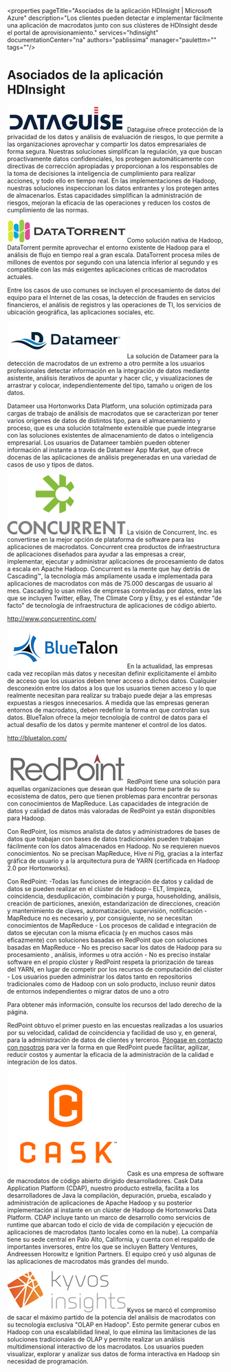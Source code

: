 <properties pageTitle="Asociados de la aplicación HDInsight | Microsoft Azure" description="Los clientes pueden detectar e implementar fácilmente una aplicación de macrodatos junto con sus clústeres de HDInsight desde el portal de aprovisionamiento." services="hdinsight" documentationCenter="na" authors="pablissima" manager="paulettm="" tags=""/>
<tags 
	ms.service="hdinsight"
	ms.devlang="na"
	ms.topic="article"
	ms.tgt_pltfrm="na"
	ms.workload="na"
	ms.date="09/25/2015"
	ms.author="paulettm"/>
# Asociados de la aplicación HDInsight

![](media/hdinsight-application-partners/dataguise1.png) Dataguise ofrece protección de la privacidad de los datos y análisis de evaluación de riesgos, lo que permite a las organizaciones aprovechar y compartir los datos empresariales de forma segura. Nuestras soluciones simplifican la regulación, ya que buscan proactivamente datos confidenciales, los protegen automáticamente con directivas de corrección apropiadas y proporcionan a los responsables de la toma de decisiones la inteligencia de cumplimiento para realizar acciones, y todo ello en tiempo real. En las implementaciones de Hadoop, nuestras soluciones inspeccionan los datos entrantes y los protegen antes de almacenarlos. Estas capacidades simplifican la administración de riesgos, mejoran la eficacia de las operaciones y reducen los costos de cumplimiento de las normas.

![](media/hdinsight-application-partners/datatorrent2.png) Como solución nativa de Hadoop, DataTorrent permite aprovechar el entorno existente de Hadoop para el análisis de flujo en tiempo real a gran escala. DataTorrent procesa miles de millones de eventos por segundo con una latencia inferior al segundo y es compatible con las más exigentes aplicaciones críticas de macrodatos actuales.

Entre los casos de uso comunes se incluyen el procesamiento de datos del equipo para el Internet de las cosas, la detección de fraudes en servicios financieros, el análisis de registros y las operaciones de TI, los servicios de ubicación geográfica, las aplicaciones sociales, etc.

![](media/hdinsight-application-partners/datameer3.png) La solución de Datameer para la detección de macrodatos de un extremo a otro permite a los usuarios profesionales detectar información en la integración de datos mediante asistente, análisis iterativos de apuntar y hacer clic, y visualizaciones de arrastrar y colocar, independientemente del tipo, tamaño u origen de los datos.

Datameer usa Hortonworks Data Platform, una solución optimizada para cargas de trabajo de análisis de macrodatos que se caracterizan por tener varios orígenes de datos de distintos tipo, para el almacenamiento y proceso, que es una solución totalmente extensible que puede integrarse con las soluciones existentes de almacenamiento de datos o inteligencia empresarial. Los usuarios de Datameer también pueden obtener información al instante a través de Datameer App Market, que ofrece docenas de las aplicaciones de análisis pregeneradas en una variedad de casos de uso y tipos de datos.

![](media/hdinsight-application-partners/concurrent4.png) La visión de Concurrent, Inc. es convertirse en la mejor opción de plataforma de software para las aplicaciones de macrodatos. Concurrent crea productos de infraestructura de aplicaciones diseñados para ayudar a las empresas a crear, implementar, ejecutar y administrar aplicaciones de procesamiento de datos a escala en Apache Hadoop. Concurrent es la mente que hay detrás de Cascading™, la tecnología más ampliamente usada e implementada para aplicaciones de macrodatos con más de 75.000 descargas de usuario al mes. Cascading lo usan miles de empresas controladas por datos, entre las que se incluyen Twitter, eBay, The Climate Corp y Etsy, y es el estándar "de facto" de tecnología de infraestructura de aplicaciones de código abierto.

http://www.concurrentinc.com/

![](media/hdinsight-application-partners/bluetalon5.png) En la actualidad, las empresas cada vez recopilan más datos y necesitan definir explícitamente el ámbito de acceso que los usuarios deben tener acceso a dichos datos. Cualquier desconexión entre los datos a los que los usuarios tienen acceso y lo que realmente necesitan para realizar su trabajo puede dejar a las empresas expuestas a riesgos innecesarios. A medida que las empresas generan entornos de macrodatos, deben redefinir la forma en que controlan sus datos. BlueTalon ofrece la mejor tecnología de control de datos para el actual desafío de los datos y permite mantener el control de los datos.

http://bluetalon.com/

![](media/hdinsight-application-partners/redpoint6.png) RedPoint tiene una solución para aquellas organizaciones que desean que Hadoop forme parte de su ecosistema de datos, pero que tienen problemas para encontrar personas con conocimientos de MapReduce. Las capacidades de integración de datos y calidad de datos más valoradas de RedPoint ya están disponibles para Hadoop.

Con RedPoint, los mismos analista de datos y administradores de bases de datos que trabajan con bases de datos tradicionales pueden trabajan fácilmente con los datos almacenados en Hadoop. No se requieren nuevos conocimientos. No se precisan MapReduce, Hive ni Pig, gracias a la interfaz gráfica de usuario y a la arquitectura pura de YARN (certificada en Hadoop 2.0 por Hortonworks).

Con RedPoint: -Todas las funciones de integración de datos y calidad de datos se pueden realizar en el clúster de Hadoop – ELT, limpieza, coincidencia, desduplicación, combinación y purga, householding, análisis, creación de particiones, anexión, estandarización de direcciones, creación y mantenimiento de claves, automatización, supervisión, notificación - MapReduce no es necesario y, por consiguiente, no se necesitan conocimientos de MapReduce - Los procesos de calidad e integración de datos se ejecutan con la misma eficacia (y en muchos casos más eficazmente) con soluciones basadas en RedPoint que con soluciones basadas en MapReduce - No es preciso sacar los datos de Hadoop para su procesamiento , análisis, informes u otra acción - No es preciso instalar software en el propio clúster y RedPoint respeta la priorización de tareas del YARN, en lugar de competir por los recursos de computación del clúster - Los usuarios pueden administrar los datos tanto en repositorios tradicionales como de Hadoop con un solo producto, incluso reunir datos de entornos independientes o migrar datos de uno a otro

Para obtener más información, consulte los recursos del lado derecho de la página.

RedPoint obtuvo el primer puesto en las encuestas realizadas a los usuarios por su velocidad, calidad de coincidencia y facilidad de uso y, en general, para la administración de datos de clientes y terceros. [Póngase en contacto con nosotros](http://www.redpoint.net/Products/BigData.aspx) para ver la forma en que RedPoint puede facilitar, agilizar, reducir costos y aumentar la eficacia de la administración de la calidad e integración de los datos.

![](media/hdinsight-application-partners/cask7.png) Cask es una empresa de software de macrodatos de código abierto dirigido desarrolladores. Cask Data Application Platform (CDAP), nuestro producto estrella, facilita a los desarrolladores de Java la compilación, depuración, prueba, escalado y administración de aplicaciones de Apache Hadoop y su posterior implementación al instante en un clúster de Hadoop de Hortonworks Data Platform. CDAP incluye tanto un marco de desarrollo como servicios de runtime que abarcan todo el ciclo de vida de compilación y ejecución de aplicaciones de macrodatos (tanto locales como en la nube). La compañía tiene su sede central en Palo Alto, California, y cuenta con el respaldo de importantes inversores, entre los que se incluyen Battery Ventures, Andreessen Horowitz e Ignition Partners. El equipo creó y usó algunas de las aplicaciones de macrodatos más grandes del mundo.

![](media/hdinsight-application-partners/kyvos8.png) Kyvos se marcó el compromiso de sacar el máximo partido de la potencia del análisis de macrodatos con su tecnología exclusiva "OLAP en Hadoop". Esto permite generar cubos en Hadoop con una escalabilidad lineal, lo que elimina las limitaciones de las soluciones tradicionales de OLAP y permite realizar un análisis multidimensional interactivo de los macrodatos. Los usuarios pueden visualizar, explorar y analizar sus datos de forma interactiva en Hadoop sin necesidad de programación.

<!---HONumber=Oct15_HO1-->